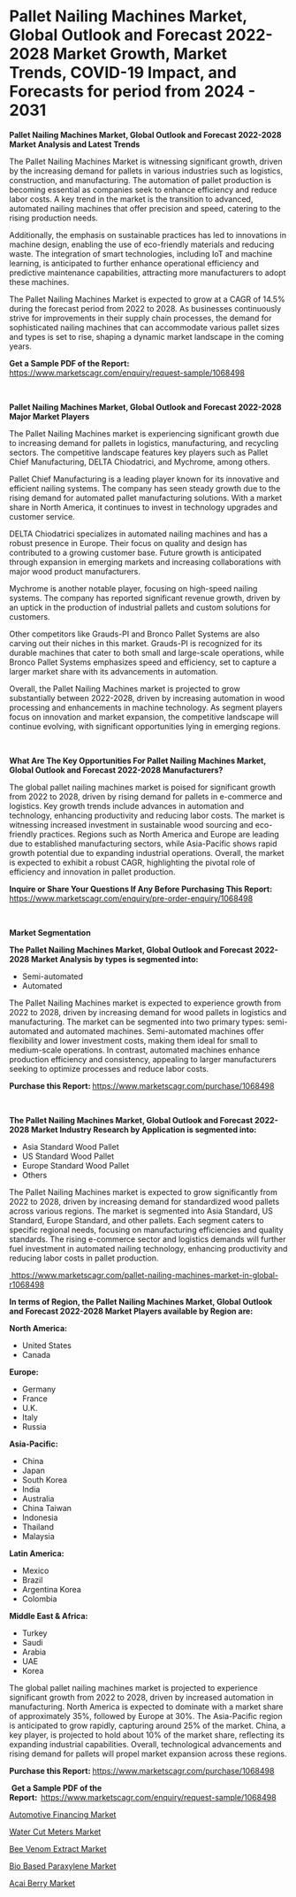 <p><h1>Pallet Nailing Machines Market, Global Outlook and Forecast 2022-2028 Market Growth, Market Trends, COVID-19 Impact, and Forecasts for period from 2024 - 2031</h1></p><p><strong>Pallet Nailing Machines Market, Global Outlook and Forecast 2022-2028 Market Analysis and Latest Trends</strong></p>
<p><p>The Pallet Nailing Machines Market is witnessing significant growth, driven by the increasing demand for pallets in various industries such as logistics, construction, and manufacturing. The automation of pallet production is becoming essential as companies seek to enhance efficiency and reduce labor costs. A key trend in the market is the transition to advanced, automated nailing machines that offer precision and speed, catering to the rising production needs.</p><p>Additionally, the emphasis on sustainable practices has led to innovations in machine design, enabling the use of eco-friendly materials and reducing waste. The integration of smart technologies, including IoT and machine learning, is anticipated to further enhance operational efficiency and predictive maintenance capabilities, attracting more manufacturers to adopt these machines.</p><p>The Pallet Nailing Machines Market is expected to grow at a CAGR of 14.5% during the forecast period from 2022 to 2028. As businesses continuously strive for improvements in their supply chain processes, the demand for sophisticated nailing machines that can accommodate various pallet sizes and types is set to rise, shaping a dynamic market landscape in the coming years.</p></p>
<p><strong>Get a Sample PDF of the Report:&nbsp;</strong> <a href="https://www.marketscagr.com/enquiry/request-sample/1068498">https://www.marketscagr.com/enquiry/request-sample/1068498</a></p>
<p>&nbsp;</p>
<p><strong>Pallet Nailing Machines Market, Global Outlook and Forecast 2022-2028 Major Market Players</strong></p>
<p><p>The Pallet Nailing Machines market is experiencing significant growth due to increasing demand for pallets in logistics, manufacturing, and recycling sectors. The competitive landscape features key players such as Pallet Chief Manufacturing, DELTA Chiodatrici, and Mychrome, among others.</p><p>Pallet Chief Manufacturing is a leading player known for its innovative and efficient nailing systems. The company has seen steady growth due to the rising demand for automated pallet manufacturing solutions. With a market share in North America, it continues to invest in technology upgrades and customer service.</p><p>DELTA Chiodatrici specializes in automated nailing machines and has a robust presence in Europe. Their focus on quality and design has contributed to a growing customer base. Future growth is anticipated through expansion in emerging markets and increasing collaborations with major wood product manufacturers.</p><p>Mychrome is another notable player, focusing on high-speed nailing systems. The company has reported significant revenue growth, driven by an uptick in the production of industrial pallets and custom solutions for customers.</p><p>Other competitors like Grauds-PI and Bronco Pallet Systems are also carving out their niches in this market. Grauds-PI is recognized for its durable machines that cater to both small and large-scale operations, while Bronco Pallet Systems emphasizes speed and efficiency, set to capture a larger market share with its advancements in automation.</p><p>Overall, the Pallet Nailing Machines market is projected to grow substantially between 2022-2028, driven by increasing automation in wood processing and enhancements in machine technology. As segment players focus on innovation and market expansion, the competitive landscape will continue evolving, with significant opportunities lying in emerging regions.</p></p>
<p>&nbsp;</p>
<p><strong>What Are The Key Opportunities For Pallet Nailing Machines Market, Global Outlook and Forecast 2022-2028 Manufacturers?</strong></p>
<p><p>The global pallet nailing machines market is poised for significant growth from 2022 to 2028, driven by rising demand for pallets in e-commerce and logistics. Key growth trends include advances in automation and technology, enhancing productivity and reducing labor costs. The market is witnessing increased investment in sustainable wood sourcing and eco-friendly practices. Regions such as North America and Europe are leading due to established manufacturing sectors, while Asia-Pacific shows rapid growth potential due to expanding industrial operations. Overall, the market is expected to exhibit a robust CAGR, highlighting the pivotal role of efficiency and innovation in pallet production.</p></p>
<p><strong>Inquire or Share Your Questions If Any Before Purchasing This Report:</strong> <a href="https://www.marketscagr.com/enquiry/pre-order-enquiry/1068498">https://www.marketscagr.com/enquiry/pre-order-enquiry/1068498</a></p>
<p>&nbsp;</p>
<p><strong>Market Segmentation</strong></p>
<p><strong>The Pallet Nailing Machines Market, Global Outlook and Forecast 2022-2028 Market Analysis by types is segmented into:</strong></p>
<p><ul><li>Semi-automated</li><li>Automated</li></ul></p>
<p><p>The Pallet Nailing Machines market is expected to experience growth from 2022 to 2028, driven by increasing demand for wood pallets in logistics and manufacturing. The market can be segmented into two primary types: semi-automated and automated machines. Semi-automated machines offer flexibility and lower investment costs, making them ideal for small to medium-scale operations. In contrast, automated machines enhance production efficiency and consistency, appealing to larger manufacturers seeking to optimize processes and reduce labor costs.</p></p>
<p><strong>Purchase this Report:&nbsp;</strong><a href="https://www.marketscagr.com/purchase/1068498">https://www.marketscagr.com/purchase/1068498</a></p>
<p>&nbsp;</p>
<p><strong>The Pallet Nailing Machines Market, Global Outlook and Forecast 2022-2028 Market Industry Research by Application is segmented into:</strong></p>
<p><ul><li>Asia Standard Wood Pallet</li><li>US Standard Wood Pallet</li><li>Europe Standard Wood Pallet</li><li>Others</li></ul></p>
<p><p>The Pallet Nailing Machines market is expected to grow significantly from 2022 to 2028, driven by increasing demand for standardized wood pallets across various regions. The market is segmented into Asia Standard, US Standard, Europe Standard, and other pallets. Each segment caters to specific regional needs, focusing on manufacturing efficiencies and quality standards. The rising e-commerce sector and logistics demands will further fuel investment in automated nailing technology, enhancing productivity and reducing labor costs in pallet production.</p></p>
<p><a href="https://www.marketscagr.com/pallet-nailing-machines-market-in-global-r1068498">&nbsp;https://www.marketscagr.com/pallet-nailing-machines-market-in-global-r1068498</a></p>
<p><strong>In terms of Region, the Pallet Nailing Machines Market, Global Outlook and Forecast 2022-2028 Market Players available by Region are:</strong></p>
<p>
    <p> <strong> North America: </strong>
        <ul>
            <li>United States</li>
            <li>Canada</li>
        </ul>
        </p> 
    <p> <strong> Europe: </strong>
        <ul>
            <li>Germany</li>
            <li>France</li>
            <li>U.K.</li>
            <li>Italy</li>
            <li>Russia</li>
        </ul>
        </p> 
    <p> <strong> Asia-Pacific: </strong>
        <ul>
            <li>China</li>
            <li>Japan</li>
            <li>South Korea</li>
            <li>India</li>
            <li>Australia</li>
            <li>China Taiwan</li>
            <li>Indonesia</li>
            <li>Thailand</li>
            <li>Malaysia</li>
        </ul>
        </p> 
    <p> <strong> Latin America: </strong>
        <ul>
            <li>Mexico</li>
            <li>Brazil</li>
            <li>Argentina Korea</li>
            <li>Colombia</li>
        </ul>
        </p> 
    <p> <strong> Middle East & Africa: </strong>
        <ul>
            <li>Turkey</li>
            <li>Saudi</li>
            <li>Arabia</li>
            <li>UAE</li>
            <li>Korea</li>
        </ul>
    </p>
    </p>
<p><p>The global pallet nailing machines market is projected to experience significant growth from 2022 to 2028, driven by increased automation in manufacturing. North America is expected to dominate with a market share of approximately 35%, followed by Europe at 30%. The Asia-Pacific region is anticipated to grow rapidly, capturing around 25% of the market. China, a key player, is projected to hold about 10% of the market share, reflecting its expanding industrial capabilities. Overall, technological advancements and rising demand for pallets will propel market expansion across these regions.</p></p>
<p><strong>Purchase this Report: </strong><a href="https://www.marketscagr.com/purchase/1068498">https://www.marketscagr.com/purchase/1068498</a></p>
<p>&nbsp;<strong>Get a Sample PDF of the Report:&nbsp;&nbsp;</strong><a href="https://www.marketscagr.com/enquiry/request-sample/1068498">https://www.marketscagr.com/enquiry/request-sample/1068498</a></p>
<p><strong></strong></p>
<p><p><a href="https://www.linkedin.com/pulse/insights-automotive-financing-industry-market-financial-status-qse5c?trackingId=O8Sk43icTqKn2%2FVWg3eHPw%3D%3D">Automotive Financing Market</a></p><p><a href="https://medium.com/@sarahhopkins94/what-is-water-cut-meters-market-148674ddb5ce">Water Cut Meters Market</a></p><p><a href="https://issuu.com/reportprime-2/docs/bee-venom-extract-market-size-2030._89c455c8c52511">Bee Venom Extract Market</a></p><p><a href="https://issuu.com/reportprime-2/docs/bio-based-paraxylene-market-size-20_7823716397abf1">Bio Based Paraxylene Market</a></p><p><a href="https://www.linkedin.com/pulse/emerging-market-trends-regional-analysis-acai-berry-forecasted-8j4qe?trackingId=NRdkJLoaTeq6ZR84p6YIOA%3D%3D">Acai Berry Market</a></p></p>